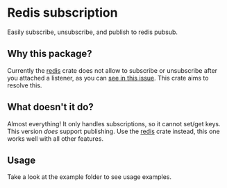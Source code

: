 # Redis subscription

Easily subscribe, unsubscribe, and publish to redis pubsub.

## Why this package?

Currently the [redis](https://crates.io/crates/redis) crate does not allow to subscribe or unsubscribe after you attached a listener, as you can [see in this issue](https://github.com/mitsuhiko/redis-rs/issues/509).
This crate aims to resolve this.

## What doesn't it do?

Almost everything! It only handles subscriptions, so it cannot set/get keys.
This version *does* support publishing.
Use the [redis](https://crates.io/crates/redis) crate instead, this one works well with all other features.

## Usage

Take a look at the example folder to see usage examples.
